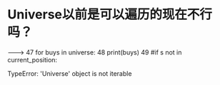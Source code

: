 # Universe以前是可以遍历的现在不行吗？

---> 47         for buys in universe:
     48             print(buys)
     49             #if s not in current_position:

TypeError: 'Universe' object is not iterable